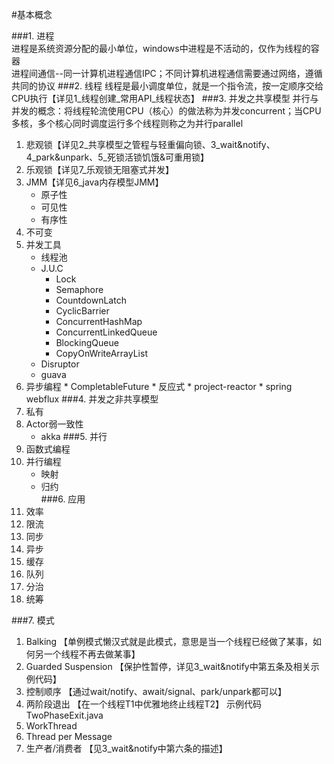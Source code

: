 #基本概念

###1. 进程  
进程是系统资源分配的最小单位，windows中进程是不活动的，仅作为线程的容器  
进程间通信--同一计算机进程通信IPC；不同计算机进程通信需要通过网络，遵循共同的协议
###2. 线程
线程是最小调度单位，就是一个指令流，按一定顺序交给CPU执行【详见1_线程创建_常用API_线程状态】
###3. 并发之共享模型
并行与并发的概念：将线程轮流使用CPU（核心）的做法称为并发concurrent；当CPU多核，多个核心同时调度运行多个线程则称之为并行parallel
1. 悲观锁【详见2_共享模型之管程与轻重偏向锁、3_wait&notify、4_park&unpark、5_死锁活锁饥饿&可重用锁】
2. 乐观锁【详见7_乐观锁无阻塞式并发】
3. JMM【详见6_java内存模型JMM】
    * 原子性
    * 可见性
    * 有序性
4. 不可变
5. 并发工具 
    * 线程池
    * J.U.C
        * Lock
        * Semaphore
        * CountdownLatch
        * CyclicBarrier
        * ConcurrentHashMap
        * ConcurrentLinkedQueue
        * BlockingQueue
        * CopyOnWriteArrayList
    * Disruptor
    * guava
6. 异步编程
        * CompletableFuture
        * 反应式
            * project-reactor
            * spring webflux
###4. 并发之非共享模型
1. 私有
2. Actor弱一致性
    * akka
###5. 并行
1. 函数式编程
2. 并行编程
    * 映射
    * 归约         
###6. 应用
1. 效率
2. 限流
3. 同步
4. 异步
5. 缓存
6. 队列
7. 分治
8. 统筹

###7. 模式
1. Balking
    【单例模式懒汉式就是此模式，意思是当一个线程已经做了某事，如何另一个线程不再去做某事】
2. Guarded Suspension
    【保护性暂停，详见3_wait&notify中第五条及相关示例代码】
3. 控制顺序
    【通过wait/notify、await/signal、park/unpark都可以】
4. 两阶段退出
    【在一个线程T1中优雅地终止线程T2】
    示例代码TwoPhaseExit.java
5. WorkThread
6. Thread per Message
7. 生产者/消费者
    【见3_wait&notify中第六条的描述】